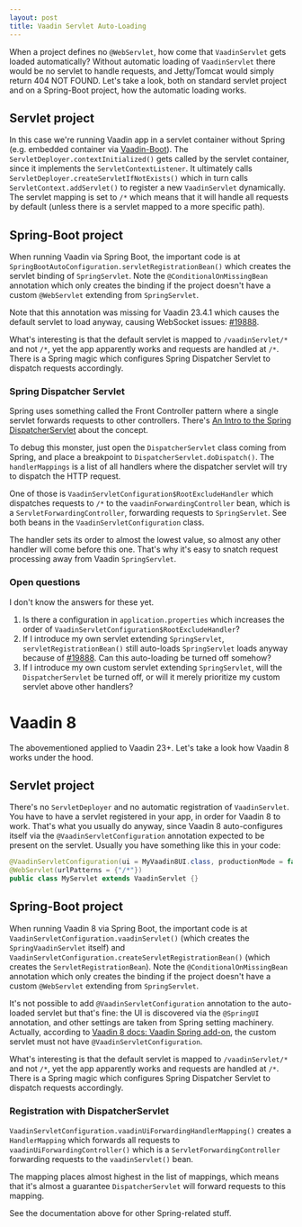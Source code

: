```yaml
---
layout: post
title: Vaadin Servlet Auto-Loading
---
```


When a project defines no `@WebServlet`, how come that `VaadinServlet` gets loaded automatically?
Without automatic loading of `VaadinServlet` there would be no servlet to handle
requests, and Jetty/Tomcat would simply return 404 NOT FOUND.
Let's take a look, both on standard servlet project and on a Spring-Boot project, how
the automatic loading works.

## Servlet project

In this case we're running Vaadin app in a servlet container without Spring (e.g.
embedded container via [Vaadin-Boot](https://github.com/mvysny/vaadin-boot)).
The `ServletDeployer.contextInitialized()` gets called by the servlet container,
since it implements the `ServletContextListener`. It ultimately calls `ServletDeployer.createServletIfNotExists()`
which in turn calls `ServletContext.addServlet()` to register a new `VaadinServlet` dynamically.
The servlet mapping is set to `/*` which means that it will handle all requests by default
(unless there is a servlet mapped to a more specific path).

## Spring-Boot project

When running Vaadin via Spring Boot, the important code is at `SpringBootAutoConfiguration.servletRegistrationBean()`
which creates the servlet binding of `SpringServlet`. Note the `@ConditionalOnMissingBean` annotation
which only creates the binding if the project doesn't have a custom `@WebServlet` extending
from `SpringServlet`.

Note that this annotation was missing for Vaadin 23.4.1 which causes the default servlet to load anyway,
causing WebSocket issues: [#19888](https://github.com/vaadin/flow/issues/19888).

What's interesting is that the default servlet is mapped to `/vaadinServlet/*` and not `/*`,
yet the app apparently works and requests are handled at `/*`. There is a Spring magic which
configures Spring Dispatcher Servlet to dispatch requests accordingly.

### Spring Dispatcher Servlet

Spring uses something called the Front Controller pattern where
a single servlet forwards requests to other controllers. There's
[An Intro to the Spring DispatcherServlet](https://www.baeldung.com/spring-dispatcherservlet)
about the concept.

To debug this monster, just open the `DispatcherServlet` class coming from
Spring, and place a breakpoint to `DispatcherServlet.doDispatch()`.
The `handlerMappings` is a list of all handlers where the dispatcher servlet
will try to dispatch the HTTP request.

One of those is `VaadinServletConfiguration$RootExcludeHandler` which
dispatches requests to `/*` to the `vaadinForwardingController` bean,
which is a `ServletForwardingController`, forwarding requests to `SpringServlet`.
See both beans in the `VaadinServletConfiguration` class.

The handler sets its order to almost the lowest value, so almost any other handler
will come before this one. That's why it's easy to snatch request processing
away from Vaadin `SpringServlet`.

### Open questions

I don't know the answers for these yet.

1. Is there a configuration in `application.properties` which increases the order of `VaadinServletConfiguration$RootExcludeHandler`?
2. If I introduce my own servlet extending `SpringServlet`, `servletRegistrationBean()` still auto-loads `SpringServlet`
   loads anyway because of [#19888](https://github.com/vaadin/flow/issues/19888). Can this auto-loading be
   turned off somehow?
3. If I introduce my own custom servlet extending `SpringServlet`, will the `DispatcherServlet` be turned off,
   or will it merely prioritize my custom servlet above other handlers?

# Vaadin 8

The abovementioned applied to Vaadin 23+. Let's take a look how Vaadin 8 works under the hood.

## Servlet project

There's no `ServletDeployer` and no automatic registration of `VaadinServlet`. You
have to have a servlet registered in your app, in order for Vaadin 8 to work.
That's what you usually do anyway, since Vaadin 8 auto-configures itself via the
`@VaadinServletConfiguration` annotation expected to be present on the servlet.
Usually you have something like this in your code:
```java
@VaadinServletConfiguration(ui = MyVaadin8UI.class, productionMode = false)
@WebServlet(urlPatterns = {"/*"})
public class MyServlet extends VaadinServlet {}
```

## Spring-Boot project

When running Vaadin 8 via Spring Boot, the important code is at `VaadinServletConfiguration.vaadinServlet()`
(which creates the `SpringVaadinServlet` itself)
and `VaadinServletConfiguration.createServletRegistrationBean()`
(which creates the `ServletRegistrationBean`).
Note the `@ConditionalOnMissingBean` annotation
which only creates the binding if the project doesn't have a custom `@WebServlet` extending
from `SpringServlet`.

It's not possible to add `@VaadinServletConfiguration` annotation to
the auto-loaded servlet but that's fine:
the UI is discovered via the `@SpringUI` annotation, and other settings are taken from Spring
setting machinery. Actually, according to
[Vaadin 8 docs: Vaadin Spring add-on](https://vaadin.com/docs/v8/framework/advanced/advanced-spring),
the custom servlet must not have `@VaadinServletConfiguration`.


What's interesting is that the default servlet is mapped to `/vaadinServlet/*` and not `/*`,
yet the app apparently works and requests are handled at `/*`. There is a Spring magic which
configures Spring Dispatcher Servlet to dispatch requests accordingly.

### Registration with DispatcherServlet

`VaadinServletConfiguration.vaadinUiForwardingHandlerMapping()`
creates a `HandlerMapping` which forwards all requests to `vaadinUiForwardingController()`
which is a `ServletForwardingController` forwarding requests to the `vaadinServlet()` bean.

The mapping places almost highest in the list of mappings, which means that
it's almost a guarantee `DispatcherServlet` will forward requests to this mapping.

See the documentation above for other Spring-related stuff.
